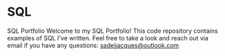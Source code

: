# SQL
SQL Portfolio 
Welcome to my SQL Portfolio! This code repository contains examples of SQL I've written. Feel free to take a look and reach out via email if you have any questions:
sadejjacques@outlook.com

